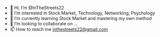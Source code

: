 - 👋 Hi, I’m @InTheStreets22
- 👀 I’m interested in Stock Market, Technology, Networking, Psychology
- 🌱 I’m currently learning Stock Market and mastering my own method
- 💞️ I’m looking to collaborate on ...
- 📫 How to reach me inthestreets22@gmail.com

<!---
InTheStreets22/InTheStreets22 is a ✨ special ✨ repository because its `README.md` (this file) appears on your GitHub profile.
You can click the Preview link to take a look at your changes.
--->
